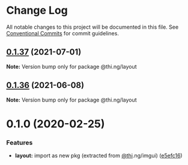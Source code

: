 # Change Log

All notable changes to this project will be documented in this file.
See [Conventional Commits](https://conventionalcommits.org) for commit guidelines.

## [0.1.37](https://github.com/thi-ng/umbrella/compare/@thi.ng/layout@0.1.36...@thi.ng/layout@0.1.37) (2021-07-01)

**Note:** Version bump only for package @thi.ng/layout





## [0.1.36](https://github.com/thi-ng/umbrella/compare/@thi.ng/layout@0.1.35...@thi.ng/layout@0.1.36) (2021-06-08)

**Note:** Version bump only for package @thi.ng/layout





# 0.1.0 (2020-02-25)


### Features

* **layout:** import as new pkg (extracted from [@thi](https://github.com/thi).ng/imgui) ([e5efc16](https://github.com/thi-ng/umbrella/commit/e5efc165253480aff8068e4cde31bba4aec018d1))
